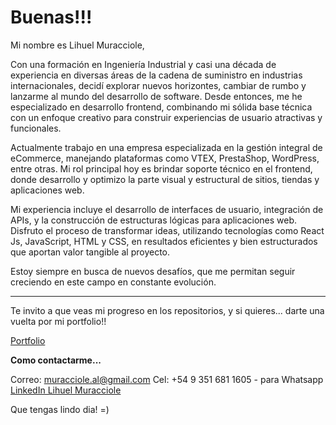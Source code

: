 # Buenas!!!
 Mi nombre es Lihuel Muracciole, 

Con una formación en Ingeniería Industrial y casi una década de experiencia en diversas áreas de la cadena de suministro en industrias internacionales, decidí explorar nuevos horizontes, cambiar de rumbo y lanzarme al mundo del desarrollo de software. Desde entonces, me he especializado en desarrollo frontend, combinando mi sólida base técnica con un enfoque creativo para construir experiencias de usuario atractivas y funcionales.

Actualmente trabajo en una empresa especializada en la gestión integral de eCommerce, manejando plataformas como VTEX, PrestaShop, WordPress, entre otras. Mi rol principal hoy es brindar soporte técnico en el frontend, donde desarrollo y optimizo la parte visual y estructural de sitios, tiendas y aplicaciones web.

Mi experiencia incluye el desarrollo de interfaces de usuario, integración de APIs, y la construcción de estructuras lógicas para aplicaciones web. Disfruto el proceso de transformar ideas, utilizando tecnologías como React Js, JavaScript, HTML y CSS, en resultados eficientes y bien estructurados que aportan valor tangible al proyecto.

Estoy siempre en busca de nuevos desafíos, que me permitan seguir creciendo en este campo en constante evolución.

--------------

Te invito a que veas mi progreso en los repositorios, y si quieres... darte una vuelta por mi portfolio!!

[Portfolio](https://lihuelm.github.io/Animation-Portfolio/)

**Como contactarme...**

Correo: muracciole.al@gmail.com
Cel: +54 9 351 681 1605 - para Whatsapp
[LinkedIn Lihuel Muracciole](https://www.linkedin.com/in/lihuel-muracciole/)


Que tengas lindo dia! =)
